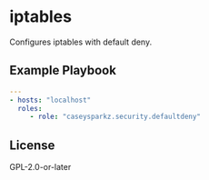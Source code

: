 # iptables

Configures iptables with default deny.

## Example Playbook

```yaml
---
- hosts: "localhost"
  roles:
     - role: "caseysparkz.security.defaultdeny"
```

## License

GPL-2.0-or-later
